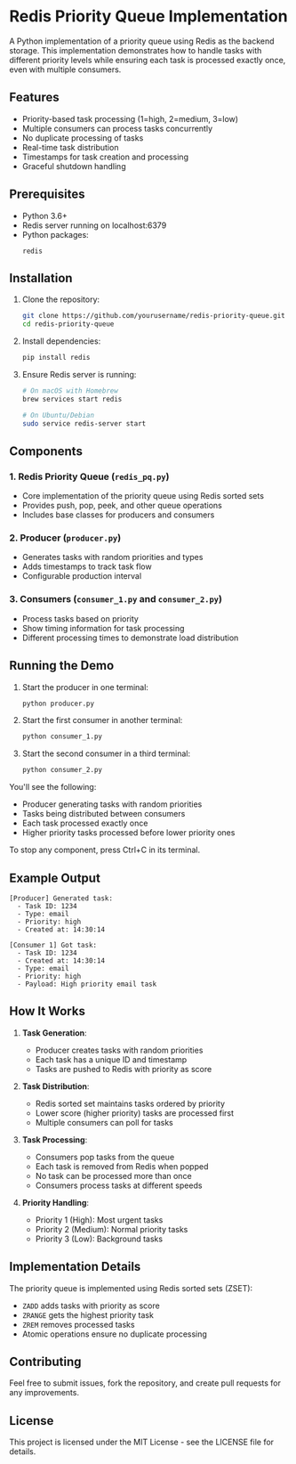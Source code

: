 # Redis Priority Queue Implementation

A Python implementation of a priority queue using Redis as the backend storage. This implementation demonstrates how to handle tasks with different priority levels while ensuring each task is processed exactly once, even with multiple consumers.

## Features

- Priority-based task processing (1=high, 2=medium, 3=low)
- Multiple consumers can process tasks concurrently
- No duplicate processing of tasks
- Real-time task distribution
- Timestamps for task creation and processing
- Graceful shutdown handling

## Prerequisites

- Python 3.6+
- Redis server running on localhost:6379
- Python packages:
  ```
  redis
  ```

## Installation

1. Clone the repository:
   ```bash
   git clone https://github.com/yourusername/redis-priority-queue.git
   cd redis-priority-queue
   ```

2. Install dependencies:
   ```bash
   pip install redis
   ```

3. Ensure Redis server is running:
   ```bash
   # On macOS with Homebrew
   brew services start redis
   
   # On Ubuntu/Debian
   sudo service redis-server start
   ```

## Components

### 1. Redis Priority Queue (`redis_pq.py`)
- Core implementation of the priority queue using Redis sorted sets
- Provides push, pop, peek, and other queue operations
- Includes base classes for producers and consumers

### 2. Producer (`producer.py`)
- Generates tasks with random priorities and types
- Adds timestamps to track task flow
- Configurable production interval

### 3. Consumers (`consumer_1.py` and `consumer_2.py`)
- Process tasks based on priority
- Show timing information for task processing
- Different processing times to demonstrate load distribution

## Running the Demo

1. Start the producer in one terminal:
   ```bash
   python producer.py
   ```

2. Start the first consumer in another terminal:
   ```bash
   python consumer_1.py
   ```

3. Start the second consumer in a third terminal:
   ```bash
   python consumer_2.py
   ```

You'll see the following:
- Producer generating tasks with random priorities
- Tasks being distributed between consumers
- Each task processed exactly once
- Higher priority tasks processed before lower priority ones

To stop any component, press Ctrl+C in its terminal.

## Example Output

```
[Producer] Generated task:
  - Task ID: 1234
  - Type: email
  - Priority: high
  - Created at: 14:30:14

[Consumer 1] Got task:
  - Task ID: 1234
  - Created at: 14:30:14
  - Type: email
  - Priority: high
  - Payload: High priority email task
```

## How It Works

1. **Task Generation**:
   - Producer creates tasks with random priorities
   - Each task has a unique ID and timestamp
   - Tasks are pushed to Redis with priority as score

2. **Task Distribution**:
   - Redis sorted set maintains tasks ordered by priority
   - Lower score (higher priority) tasks are processed first
   - Multiple consumers can poll for tasks

3. **Task Processing**:
   - Consumers pop tasks from the queue
   - Each task is removed from Redis when popped
   - No task can be processed more than once
   - Consumers process tasks at different speeds

4. **Priority Handling**:
   - Priority 1 (High): Most urgent tasks
   - Priority 2 (Medium): Normal priority tasks
   - Priority 3 (Low): Background tasks

## Implementation Details

The priority queue is implemented using Redis sorted sets (ZSET):
- `ZADD` adds tasks with priority as score
- `ZRANGE` gets the highest priority task
- `ZREM` removes processed tasks
- Atomic operations ensure no duplicate processing

## Contributing

Feel free to submit issues, fork the repository, and create pull requests for any improvements.

## License

This project is licensed under the MIT License - see the LICENSE file for details.